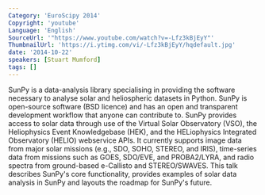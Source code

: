 ```yaml
---
Category: 'EuroScipy 2014'
Copyright: 'youtube'
Language: 'English'
SourceUrl: '"https://www.youtube.com/watch?v=-Lfz3kBjEyY"'
ThumbnailUrl: 'https://i.ytimg.com/vi/-Lfz3kBjEyY/hqdefault.jpg'
date: '2014-10-22'
speakers: [Stuart Mumford]
tags: []
---
```

SunPy is a data-analysis library specialising in providing the software necessary to analyse solar and heliospheric datasets in Python. SunPy is open-source software (BSD licence) and has an open and transparent development workflow that anyone can contribute to. SunPy provides access to solar data through use of the Virtual Solar Observatory (VSO), the Heliophysics Event Knowledgebase (HEK), and the HELiophysics Integrated Observatory (HELIO) webservice APIs. It currently supports image data from major solar missions (e.g., SDO, SOHO, STEREO, and IRIS), time-series data from missions such as GOES, SDO/EVE, and PROBA2/LYRA, and radio spectra from ground-based e-Callisto and STEREO/SWAVES. This talk describes SunPy's core functionality, provides examples of solar data analysis in SunPy and layouts the roadmap for SunPy's future.